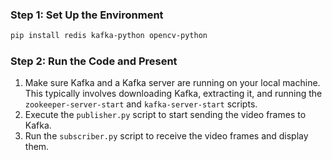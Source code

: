 ### Step 1: Set Up the Environment
```bash
pip install redis kafka-python opencv-python
```

### Step 2: Run the Code and Present
1. Make sure Kafka and a Kafka server are running on your local machine. This typically involves downloading Kafka, extracting it, and running the `zookeeper-server-start` and `kafka-server-start` scripts.
2. Execute the `publisher.py` script to start sending the video frames to Kafka.
3. Run the `subscriber.py` script to receive the video frames and display them.